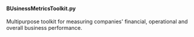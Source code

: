 #### BUsinessMetricsToolkit.py
Multipurpose toolkit for measuring companies' financial, operational and overall business performance.

